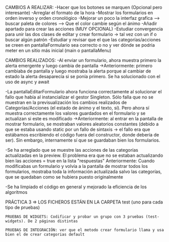 
CAMBIOS A REALIZAR:
    -Hacer que los botones se marquen (Opcional pero interesante)
    -Arreglar el formato de la hora
    -Mostrar los formularios en orden inverso y orden cronológico
    -Mejorar un poco la interfaz grafica --> buscar paleta de colores --> Que el color cambie según el ánimo
    -Añadir apartado para crear las acciones (MUY OPCIONAL)
    -Estudiar convergencia para unir las dos clases de editar y crear formulario -> tal vez con un if o buscar algún patrón
    -Estudiar y revisar que el que las categorías/acciones se creen en pantallaFormulario sea correcto o no y ver dónde se podria meter en un sitio más inicial (main o pantallaMenu)

CAMBIOS REALIZADOS:
-Al enviar un formulario, ahora muestra primero la alerta emergente y luego cambia de pantalla
    ->Anteriormente: primero cambiaba de pantalla y luego mostraba la alerta porque al cambiar de estado
    la alerta desaparecía si se ponía primero. Se ha solucionado con el uso de async y await

-La pantallaEditarFormulario ahora funciona correctamente al solucionar el fallo que había al instancializar 
el gestor Singleton. Sólo falla que no se muestran en la previsualización los cambios realizados de 
Categorías/Acciones (el estado de ánimo y el texto, sí). Pero ahora sí muestra correctamente los valores 
guardados en el formulario y se actualizan si este es modificado
    ->Anteriormente: al entrar en la pantalla de mostrar formulario, se mostraban valores aleatorios constantes
    (debido a que se estaba usando static por un fallo de sintaxis → el fallo era que estábamos escribiendo el 
    código fuera del constructor, donde debería de ser). Sin embargo, internamente sí que se guardaban bien 
    los formularios.

-Se ha arreglado que se muestre las acciones de las categorías actualizadas en la preview.
    El problema era que no se estaban actualizando bien las acciones = true en la lista "respuestas"
    Anteriormente: Cuando modificabas un formulario y volvía a la pantalla de mostrar todos los formularios, 
    mostraba toda la información actualizada salvo las categorías, que se quedaban como se hubiera puesto
    originalmente

-Se ha limpiado el código en general y mejorado la eficiencia de los algoritmos



PRÁCTICA 3 => LOS FICHEROS ESTÁN EN LA CARPETA test (uno para cada tipo de pruebas)


    PRUEBAS DE WIDGETS: Codificar y probar un grupo con 3 pruebas (test-widgets). De 2 páginas distintas

    PRUEBAS DE INTEGRACIÓN: ver que el metodo crear formulario llama y usa bien el de crear categorias default
